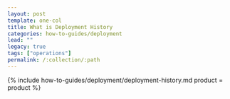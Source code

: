 ```yaml
---
layout: post
template: one-col
title: What is Deployment History
categories: how-to-guides/deployment
lead: ""
legacy: true
tags: ["operations"]
permalink: /:collection/:path
---
```





{% include how-to-guides/deployment/deployment-history.md product = product %}
